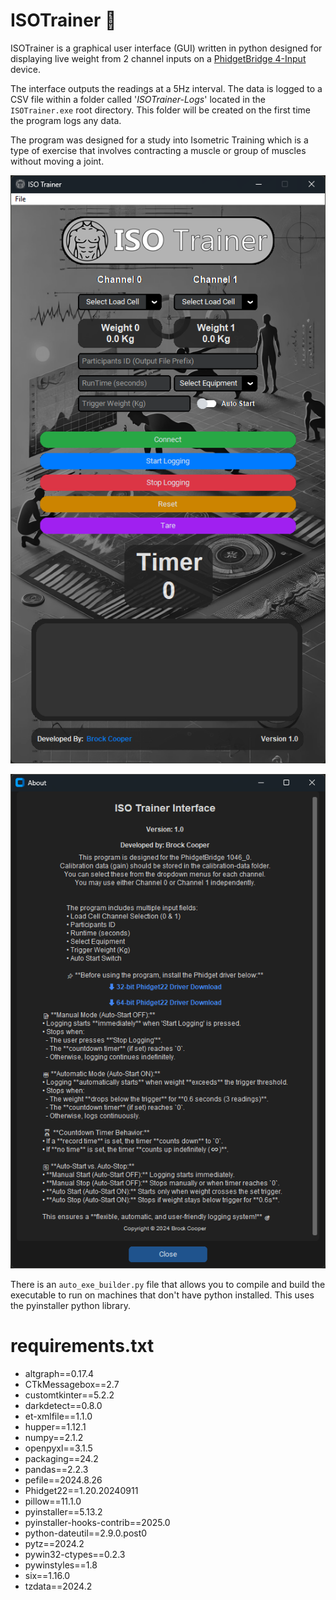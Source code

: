 # ISOTrainer 💪
ISOTrainer is a graphical user interface (GUI) written in python designed for displaying live weight from 2 channel inputs on a [PhidgetBridge 4-Input](https://www.phidgets.com/?prodid=1027) device.   

The interface outputs the readings at a 5Hz interval. The data is logged to a CSV file within a folder called '_ISOTrainer-Logs_' located in the `ISOTrainer.exe` root directory. This folder will be created on the first time the program logs any data.

The program was designed for a study into Isometric Training which is a type of exercise that involves contracting a muscle or group of muscles without moving a joint. 

![Alt Text](images/ISO-Trainer-GUI.png)

![Alt Text](images/ISO-Trainer-GUI-About.png)


There is an `auto_exe_builder.py` file that allows you to compile and build the executable to run on machines that don't have python installed. This uses the pyinstaller python library.

# requirements.txt

- altgraph==0.17.4
- CTkMessagebox==2.7
- customtkinter==5.2.2
- darkdetect==0.8.0
- et-xmlfile==1.1.0
- hupper==1.12.1
- numpy==2.1.2
- openpyxl==3.1.5
- packaging==24.2
- pandas==2.2.3
- pefile==2024.8.26
- Phidget22==1.20.20240911
- pillow==11.1.0
- pyinstaller==5.13.2
- pyinstaller-hooks-contrib==2025.0
- python-dateutil==2.9.0.post0
- pytz==2024.2
- pywin32-ctypes==0.2.3
- pywinstyles==1.8
- six==1.16.0
- tzdata==2024.2